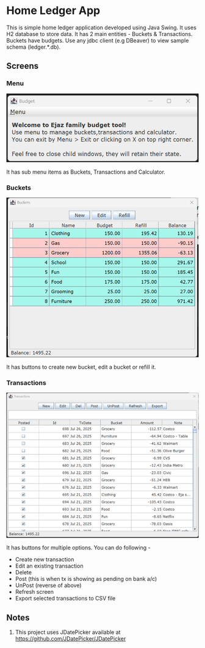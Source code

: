 # Home Ledger App

This is simple home ledger application developed using Java Swing. It uses H2 database to store data.
It has 2 main entities - Buckets & Transactions. Buckets have budgets. Use any jdbc client (e.g DBeaver) to view sample schema (ledger.*.db).

## Screens
### Menu
![MENU](./imgs/menu.png)

It has sub menu items as Buckets, Transactions and Calculator. 

### Buckets
![BUCKETS](./imgs/buckets.png)

It has buttons to create new bucket, edit a bucket or refill it.

### Transactions
![TRANSACTIONS](./imgs/transactions.png)

It has buttons for multiple options. You can do following -
- Create new transaction
- Edit an existing transaction
- Delete
- Post (this is when tx is showing as pending on bank a/c)
- UnPost (reverse of above)
- Refresh screen
- Export selected transactions to CSV file

## Notes
1. This project uses JDatePicker available at https://github.com/JDatePicker/JDatePicker
